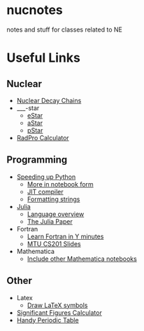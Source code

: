 # nucnotes
notes and stuff for classes related to NE

# Useful Links

## Nuclear
- [Nuclear Decay Chains](http://nucleardata.nuclear.lu.se/toi/)
- ___-star
    - [eStar](http://physics.nist.gov/PhysRefData/Star/Text/ESTAR.html)
    - [aStar](http://physics.nist.gov/PhysRefData/Star/Text/ASTAR.html)
    - [pStar](http://physics.nist.gov/PhysRefData/Star/Text/PSTAR.html)
- [RadPro Calculator](http://www.radprocalculator.com/Gamma.aspx)

## Programming
- [Speeding up Python](https://www.ibm.com/developerworks/community/blogs/jfp/entry/Python_Meets_Julia_Micro_Performance?lang=en)
    - [More in notebook form](https://github.com/kbarbary/website/tree/master/posts)
    - [JIT compiler](http://numba.pydata.org)
    - [Formatting strings](https://pyformat.info/)
- [Julia](http://julialang.org)
    - [Language overview](https://learnxinyminutes.com/docs/julia/)
    - [The Julia Paper](https://arxiv.org/pdf/1411.1607.pdf)
- Fortran
    - [Learn Fortran in Y minutes](https://learnxinyminutes.com/docs/fortran95/)
    - [MTU CS201 Slides](https://www.cs.mtu.edu/~shene/COURSES/cs201/NOTES/fortran.html)
- Mathematica
    - [Include other Mathematica notebooks](https://www.researchgate.net/post/Importing_and_running_nb_file_inside_another_in_mathematica2)

## Other
- Latex
    - [Draw LaTeX symbols](http://detexify.kirelabs.org/classify.html)
- [Significant Figures Calculator](https://www.omnicalculator.com/math/sig-fig)
- [Handy Periodic Table](http://www.periodictable.com)
